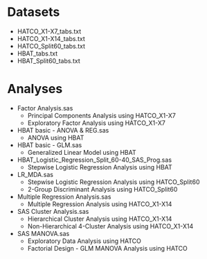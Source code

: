 # Datasets
- HATCO_X1-X7_tabs.txt
- HATCO_X1-X14_tabs.txt
- HATCO_Split60_tabs.txt
- HBAT_tabs.txt
- HBAT_Split60_tabs.txt

# Analyses
- Factor Analysis.sas
    - Principal Components Analysis using HATCO_X1-X7
    - Exploratory Factor Analysis using HATCO_X1-X7
- HBAT basic - ANOVA & REG.sas
    - ANOVA using HBAT
- HBAT basic - GLM.sas
    - Generalized Linear Model using HBAT
- HBAT_Logistic_Regression_Split_60-40_SAS_Prog.sas
    - Stepwise Logistic Regression Analysis using HBAT
- LR_MDA.sas
    - Stepwise Logistic Regression Analysis using HATCO_Split60
    - 2-Group Discriminant Analysis using HATCO_Split60
- Multiple Regression Analysis.sas
    - Multiple Regression Analysis using HATCO_X1-X14
- SAS Cluster Analysis.sas
    - Hierarchical Cluster Analysis using HATCO_X1-X14
    - Non-Hierarchical 4-Cluster Analysis using HATCO_X1-X14
- SAS MANOVA.sas
    - Exploratory Data Analysis using HATCO
    - Factorial Design - GLM MANOVA Analysis using HATCO
    
